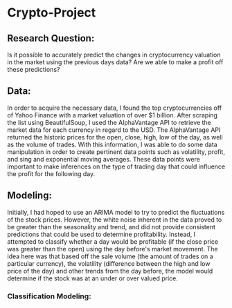 # Crypto-Project
## Research Question:
Is it possible to accurately predict the changes in cryptocurrency valuation in the market using the previous days data? Are we able to make a profit off these predictions?

## Data:
In order to acquire the necessary data, I found the top cryptocurrencies off of Yahoo Finance with a market valuation of over $1 billion. After scraping the list using BeautifulSoup, I used the AlphaVantage API to retrieve the market data for each currency in regard to the USD. The AlphaVantage API returned the historic prices for the open, close, high, low of the day, as well as the volume of trades. With this information, I was able to do some data manipulation in order to create pertinent data points such as volatility, profit, and sing and exponential moving averages. These data points were important to make inferences on the type of trading day that could influence the profit for the following day. 

## Modeling:
Initially, I had hoped to use an ARIMA model to try to predict the fluctuations of the stock prices. However, the white noise inherent in the data proved to be greater than the seasonality and trend, and did not provide consistent predictions that could be used to determine profitability. Instead, I attempted to classify whether a day would be profitable (if the close price was greater than the open) using the day before's market movement. The idea here was that based off the sale volume (the amount of trades on a particular currency), the volatility (difference between the high and low price of the day) and other trends from the day before, the model would determine if the stock was at an under or over valued price.

### Classification Modeling:
